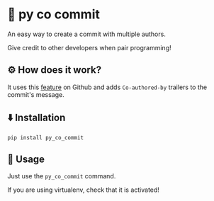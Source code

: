 # 👥 py co commit

An easy way to create a commit with multiple authors. 

Give credit to other developers when pair programming!

## ⚙️ How does it work?

It uses this [feature](https://help.github.com/articles/creating-a-commit-with-multiple-authors) on Github and adds `Co-authored-by` trailers to the commit's message.

## ⬇️ Installation

`pip install py_co_commit`

## 🐚 Usage

Just use the `py_co_commit` command.

If you are using virtualenv, check that it is activated!
